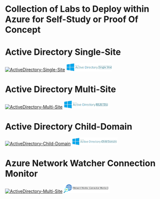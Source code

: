 # Collection of Labs to Deploy within Azure for Self-Study or Proof Of Concept

# Active Directory Single-Site
[![ActiveDirectory-Single-Site](https://github.com/elliottfieldsjr/KillerHomeLab-Bicep/actions/workflows/ActiveDirectory-Single-Site.yml/badge.svg)](https://github.com/elliottfieldsjr/KillerHomeLab-Bicep/actions/workflows/ActiveDirectory-Single-Site.yml)
<a href="./Deployments/ActiveDirectory-Single-Site"><img src="Deployments/x_Images/ActiveDirectorySingleSite.png" alt="Active Directory Single-Site" width="150"></a>

# Active Directory Multi-Site
[![ActiveDirectory-Multi-Site](https://github.com/elliottfieldsjr/KillerHomeLab-Bicep/actions/workflows/ActiveDirectory-Multi-Site.yml/badge.svg)](https://github.com/elliottfieldsjr/KillerHomeLab-Bicep/actions/workflows/ActiveDirectory-Multi-Site.yml)
<a href="./Deployments/ActiveDirectory-Multi-Site"><img src="Deployments/x_Images/ActiveDirectoryMultiSite.png" alt="Active Directory Multi-Site" width="150"></a>

# Active Directory Child-Domain
[![ActiveDirectory-Child-Domain](https://github.com/elliottfieldsjr/KillerHomeLab-Bicep/actions/workflows/ActiveDirectory-Child-Domain.yml/badge.svg)](https://github.com/elliottfieldsjr/KillerHomeLab-Bicep/actions/workflows/ActiveDirectory-Child-Domain.yml)
<a href="./Deployments/ActiveDirectory-Child-Domain"><img src="Deployments/x_Images/ActiveDirectoryChildDomain.png" alt="Active Directory Chid Domain" width="150"></a>

# Azure Network Watcher Connection Monitor
[![ActiveDirectory-Multi-Site](https://github.com/elliottfieldsjr/KillerHomeLab-Bicep/actions/workflows/AzureNetworkWatcher-Connection-Monitor.yml/badge.svg)](https://github.com/elliottfieldsjr/KillerHomeLab-Bicep/actions/workflows/AzureNetworkWatcher-Connection-Monitor.yml)
<a href="./Deployments/AzureNetworkWatcher-Connection-Monitor"><img src="Deployments/x_Images/NetworkWatcherConnectionMonitor.png" alt="Network Watcher Connection Monitor" width="150"></a>